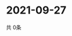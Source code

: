# 2021-09-27
  共 0条

  <!-- BEGIN -->
  <!-- 最后更新时间Mon Sep 27 2021 13:12:59 GMT+0000 (Coordinated Universal Time) -->
  
  <!-- END -->
  
  